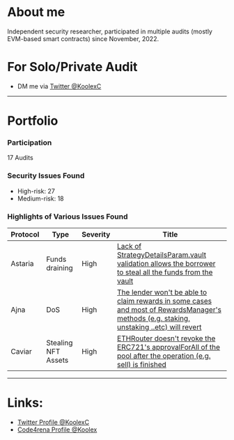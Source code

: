 
# About me
Independent security researcher, participated in multiple audits (mostly EVM-based smart contracts) since November, 2022.

# For Solo/Private Audit
- DM me via [Twitter @KoolexC](https://twitter.com/KoolexC)  

--- 
# Portfolio

### Participation
17 Audits


### Security Issues Found
- High-risk: 27
- Medium-risk: 18


### Highlights of Various Issues Found

| Protocol      | Type | Severity |  Title |
| ----------- | ----------- | ----------- | ----------- |
| Astaria   | Funds draining        | High        | [Lack of StrategyDetailsParam.vault validation allows the borrower to steal all the funds from the vault](https://github.com/code-423n4/2023-01-astaria-findings/issues/409)       |
| Ajna      | DoS       | High       | [The lender won't be able to claim rewards in some cases and most of RewardsManager's methods (e.g. staking, unstaking ..etc) will revert](https://github.com/code-423n4/2023-05-ajna-findings/issues/354)       |
| Caviar   | Stealing NFT Assets        | High        | [ETHRouter doesn't revoke the ERC721's approvalForAll of the pool after the operation (e.g. sell) is finished](https://github.com/code-423n4/2023-04-caviar-findings/issues/184)       |




---
# Links:
- [Twitter Profile @KoolexC](https://twitter.com/KoolexC)
- [Code4rena Profile @Koolex](https://code4rena.com/@Koolex)
